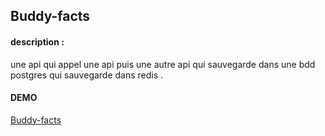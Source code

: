 
## Buddy-facts
 #### description :
 une api qui appel une api puis une autre api qui sauvegarde dans une bdd postgres qui sauvegarde dans redis .

#### DEMO
[Buddy-facts](https://buddy-facts.herokuapp.com/) 


